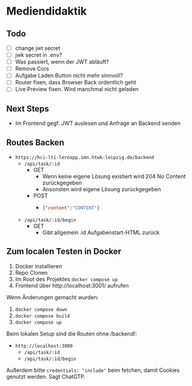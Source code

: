 # Mediendidaktik

## Todo

- [ ] change jwt secret
- [ ] jwk secret in .env?
- [ ] Was passiert, wenn der JWT abläuft?
- [ ] Remove Cors
- [ ] Aufgabe Laden Button nicht mehr sinnvoll?
- [ ] Router fixen, dass Browser Back ordentlich geht
- [ ] Live Preview fixen. Wird manchmal nicht geladen

## Next Steps

- Im Frontend gegf. JWT auslesen und Anfrage an Backend senden

## Routes Backen

- `https://hci-lti-lernapp.imn.htwk-leipzig.de/backend`
  - `/api/task/:id`
    - GET
      - Wenn keine eigene Lösung existiert wird 204 No Content zurückgegeben
      - Ansonsten wird eigene Lösung zurückgegeben
    - POST
      - ```json
        {"content":"CONTENT"}
        ```
  - `/api/task/:id/begin`
    - GET
      - Gibt allgemein :id Aufgabenstart-HTML zurück

## Zum localen Testen in Docker

1. Docker installieren
2. Repo Clonen
3. Im Root des Projektes `docker compose up`
4. Frontend über http://localhost:3001/ aufrufen

Wenn Änderungen gemacht wurden:
1. `docker compose down` 
2. `docker compose build`
3. `docker compose up`

Beim lokalen Setup sind die Routen ohne /backend!:

- `http://localhost:3000`
  - `/api/task/:id`
  - `/api/task/:id/begin`

Außerdem bitte `credentials: "include"` beim fetchen, damit Cookies genutzt werden. Sagt ChatGTP.